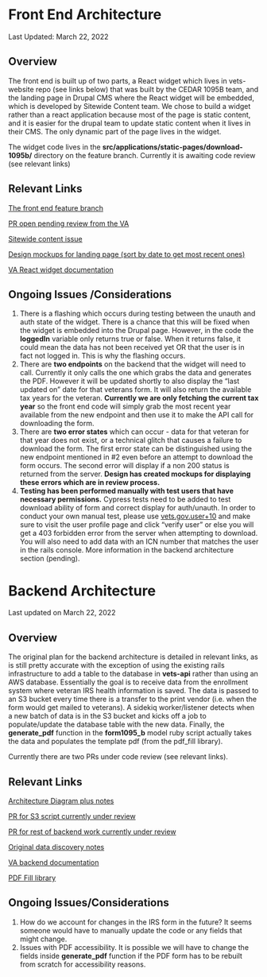 
# Front End Architecture

Last Updated: March 22, 2022

## Overview

The front end is built up of two parts, a React widget which lives in vets-website repo (see links below) that was built by the CEDAR 1095B  team, and the landing page in Drupal CMS where the React widget will be embedded, which is developed by Sitewide Content team. We chose to build a widget rather than a react application because most of the page is static content, and it is easier for the drupal team to update static content when it lives in their CMS. The only dynamic part of the page lives in the widget. 

The widget code lives in the **src/applications/static-pages/download-1095b/**  directory on the feature branch. Currently it is awaiting code review (see relevant links) 

## Relevant Links

[The front end feature branch](https://github.com/department-of-veterans-affairs/vets-website/tree/feature/37015-poc-1095b-page)


[PR open pending review from the VA](https://github.com/department-of-veterans-affairs/vets-website/pull/20619/)


[Sitewide content issue](https://github.com/department-of-veterans-affairs/va.gov-team/issues/38448)


[Design mockups for landing page (sort by date to get most recent ones) ](https://github.com/department-of-veterans-affairs/va.gov-team/tree/master/products/health-care/1095b-tax-form/design/wireframes)


[VA React widget documentation](https://depo-platform-documentation.scrollhelp.site/developer-docs/Creating-a-new-React-widget.1849425948.html)

## Ongoing Issues /Considerations



1. There is a flashing which occurs during testing between the unauth and auth state of the widget. There is a chance that this will be fixed when the widget is embedded into the Drupal page. However, in the code the **loggedIn** variable only returns true or false. When it returns false, it could mean the data has not been received yet OR that the user is in fact not logged in. This is why the flashing occurs.
2. There are **two endpoints** on the backend that the widget will need to call. Currently it only calls the one which grabs the data and generates the PDF. However it will be updated shortly to also display the “last updated on” date for that veterans form. It will also return the available tax years for the veteran. **Currently we are only fetching the current tax year** so the front end code will simply grab the most recent year available from the new endpoint and then use it to make the API call for downloading the form.
3.  There are **two error states** which can occur - data for that veteran for that year does not exist, or  a technical glitch that causes a failure to download the form. The first error state can be distinguished using the new endpoint mentioned in #2 even before an attempt to download the form occurs. The second error will display if a non 200 status is returned from the server. **Design has created mockups for displaying these errors which are in review process.**
4. **Testing has been performed manually with test users that have necessary permissions.** Cypress tests need to be added to test download ability of form and correct display for auth/unauth. In order to conduct your own manual test, please use [vets.gov.user+10](https://github.com/department-of-veterans-affairs/va.gov-team-sensitive/blob/master/Administrative/vagov-users/test_users.csv) and make sure to visit the user profile page and click “verify user” or else you will get a 403 forbidden error from the server when attempting to download. You will also need to add data with an ICN number that matches the user in the rails console. More information in the backend architecture section (pending).



# Backend Architecture

Last updated on March 22, 2022


## Overview

The original plan for the backend architecture is detailed in relevant links, as is still pretty accurate with the exception of using the existing rails infrastructure to add a table to the database in **vets-api** rather than using an AWS database. Essentially the goal is to receive data from the enrollment system where veteran IRS health information is saved. The data is passed to an S3 bucket every time there is a transfer to the print vendor (i.e. when the form would get mailed to veterans). A sidekiq worker/listener detects when a new batch of data is in the S3 bucket and kicks off a job to populate/update the database table with the new data. Finally, the **generate_pdf** function in the **form1095_b** model ruby script actually takes the data and populates the template pdf (from the pdf_fill library).

Currently there are two PRs under code review (see relevant links). 


## Relevant Links

[Architecture Diagram plus notes](https://github.com/department-of-veterans-affairs/va.gov-team/blob/master/products/health-care/1095b-tax-form/research/tech/architecture-plan.md)

[PR for S3 script  currently under review](https://github.com/department-of-veterans-affairs/vets-api/pull/9430)

[PR for rest of backend work currently under review](https://github.com/department-of-veterans-affairs/vets-api/pull/9423#pullrequestreview-917442570)

[Original data discovery notes](https://github.com/department-of-veterans-affairs/va.gov-team/blob/master/products/health-care/1095b-tax-form/research/tech/Data-Discovery.docx)

[VA backend documentation](https://depo-platform-documentation.scrollhelp.site/developer-docs/Backend-developer-documentation.1886289964.html)

[PDF Fill library](https://github.com/department-of-veterans-affairs/vets-api/tree/master/lib/pdf_fill)


## Ongoing Issues/Considerations 


1. How do we account for changes in the IRS form in the future? It seems someone would have to manually update the code or any fields that might change. 
2. Issues with PDF accessibility. It is possible we will have to change the fields inside **generate_pdf** function if the PDF form has to be rebuilt from scratch for accessibility reasons. 
